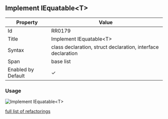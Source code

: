 ## Implement IEquatable\<T>

| Property           | Value                                                        |
| ------------------ | ------------------------------------------------------------ |
| Id                 | RR0179                                                       |
| Title              | Implement IEquatable\<T>                                     |
| Syntax             | class declaration, struct declaration, interface declaration |
| Span               | base list                                                    |
| Enabled by Default | &#x2713;                                                     |

### Usage

![Implement IEquatable\<T>](../../images/refactorings/ImplementIEquatableOfT.png)

[full list of refactorings](Refactorings.md)